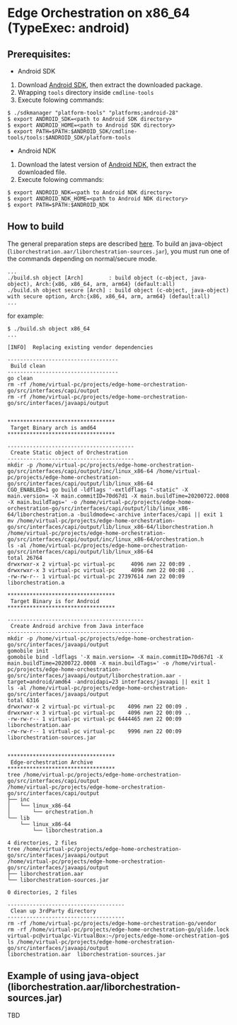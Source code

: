 # Edge Orchestration on x86_64 (TypeExec: android)

## Prerequisites:
- Android SDK
1. Download [Android SDK](https://developer.android.com/studio/index.html#command-tools), then extract the downloaded package.
2. Wrapping `tools` directory inside `cmdline-tools`
3. Execute folowing commands: 
```
$ ./sdkmanager "platform-tools" "platforms;android-28"
$ export ANDROID_SDK=<path to Android SDK directory>
$ export ANDROID_HOME=<path to Android SDK directory>
$ export PATH=$PATH:$ANDROID_SDK/cmdline-tools/tools:$ANDROID_SDK/platform-tools
```
- Android NDK
1. Download the latest version of [Android NDK](https://developer.android.com/ndk/downloads), then extract the downloaded file.
2. Execute folowing commands:
```
$ export ANDROID_NDK=<path to Android NDK directory> 
$ export ANDROID_NDK_HOME=<path to Android NDK directory> 
$ export PATH=$PATH:$ANDROID_NDK
```

## How to build
The general preparation steps are described [here](x86_64_linux.md).
To build an java-object (`liborchestration.aar/liborchestration-sources.jar`), you must run one of the commands depending on normal/secure mode.
```
...
./build.sh object [Arch]        : build object (c-object, java-object), Arch:{x86, x86_64, arm, arm64} (default:all)
./build.sh object secure [Arch] : build object (c-object, java-object) with secure option, Arch:{x86, x86_64, arm, arm64} (default:all)
...

```
for example:
```
$ ./build.sh object x86_64
...

[INFO]	Replacing existing vendor dependencies

-----------------------------------
 Build clean
-----------------------------------
go clean
rm -rf /home/virtual-pc/projects/edge-home-orchestration-go/src/interfaces/capi/output
rm -rf /home/virtual-pc/projects/edge-home-orchestration-go/src/interfaces/javaapi/output


**********************************
 Target Binary arch is amd64 
**********************************

----------------------------------------
 Create Static object of Orchestration
----------------------------------------
mkdir -p /home/virtual-pc/projects/edge-home-orchestration-go/src/interfaces/capi/output/inc/linux_x86-64 /home/virtual-pc/projects/edge-home-orchestration-go/src/interfaces/capi/output/lib/linux_x86-64
CGO_ENABLED=1 go build -ldflags '-extldflags "-static" -X main.version= -X main.commitID=70d67d1 -X main.buildTime=20200722.0008 -X main.buildTags=' -o /home/virtual-pc/projects/edge-home-orchestration-go/src/interfaces/capi/output/lib/linux_x86-64/liborchestration.a -buildmode=c-archive interfaces/capi || exit 1
mv /home/virtual-pc/projects/edge-home-orchestration-go/src/interfaces/capi/output/lib/linux_x86-64/liborchestration.h /home/virtual-pc/projects/edge-home-orchestration-go/src/interfaces/capi/output/inc/linux_x86-64/orchestration.h
ls -al /home/virtual-pc/projects/edge-home-orchestration-go/src/interfaces/capi/output/lib/linux_x86-64
total 26764
drwxrwxr-x 2 virtual-pc virtual-pc     4096 лип 22 00:09 .
drwxrwxr-x 3 virtual-pc virtual-pc     4096 лип 22 00:08 ..
-rw-rw-r-- 1 virtual-pc virtual-pc 27397614 лип 22 00:09 liborchestration.a

**********************************
 Target Binary is for Android 
**********************************

-------------------------------------------
 Create Android archive from Java interface
-------------------------------------------
mkdir -p /home/virtual-pc/projects/edge-home-orchestration-go/src/interfaces/javaapi/output
gomobile init
gomobile bind -ldflags '-X main.version= -X main.commitID=70d67d1 -X main.buildTime=20200722.0008 -X main.buildTags=' -o /home/virtual-pc/projects/edge-home-orchestration-go/src/interfaces/javaapi/output/liborchestration.aar -target=android/amd64 -androidapi=23 interfaces/javaapi || exit 1
ls -al /home/virtual-pc/projects/edge-home-orchestration-go/src/interfaces/javaapi/output
total 6316
drwxrwxr-x 2 virtual-pc virtual-pc    4096 лип 22 00:09 .
drwxrwxr-x 3 virtual-pc virtual-pc    4096 лип 22 00:09 ..
-rw-rw-r-- 1 virtual-pc virtual-pc 6444465 лип 22 00:09 liborchestration.aar
-rw-rw-r-- 1 virtual-pc virtual-pc    9996 лип 22 00:09 liborchestration-sources.jar


**********************************
 Edge-orchestration Archive 
**********************************
tree /home/virtual-pc/projects/edge-home-orchestration-go/src/interfaces/capi/output
/home/virtual-pc/projects/edge-home-orchestration-go/src/interfaces/capi/output
├── inc
│   └── linux_x86-64
│       └── orchestration.h
└── lib
    └── linux_x86-64
        └── liborchestration.a

4 directories, 2 files
tree /home/virtual-pc/projects/edge-home-orchestration-go/src/interfaces/javaapi/output
/home/virtual-pc/projects/edge-home-orchestration-go/src/interfaces/javaapi/output
├── liborchestration.aar
└── liborchestration-sources.jar

0 directories, 2 files

-------------------------------------
 Clean up 3rdParty directory
-------------------------------------
rm -rf /home/virtual-pc/projects/edge-home-orchestration-go/vendor
rm -rf /home/virtual-pc/projects/edge-home-orchestration-go/glide.lock
virtual-pc@virtualpc-VirtualBox:~/projects/edge-home-orchestration-go$ ls /home/virtual-pc/projects/edge-home-orchestration-go/src/interfaces/javaapi/output
liborchestration.aar  liborchestration-sources.jar
```

## Example of using java-object (liborchestration.aar/liborchestration-sources.jar)

TBD